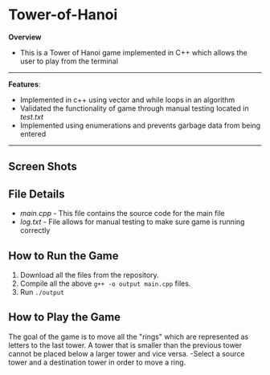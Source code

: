 # Tower-of-Hanoi
**Overview**
- This is a Tower of Hanoi game implemented in C++ which allows the user to play from the terminal
----
**Features**:
- Implemented in c++ using vector and while loops in an algorithm
- Validated the functionality of game through manual testing located in *test.txt*
- Implemented using enumerations and prevents garbage data from being entered
----

## Screen Shots

## File Details
- *main.cpp* - This file contains the source code for the main file
- *log.txt* - File allows for manual testing to make sure game is running correctly

## How to Run the Game
1. Download all the files from the repository.
2. Compile all the above `g++ -o output main.cpp` files.
3. Run `./output`

## How to Play the Game
The goal of the game is to move all the "rings" which are represented as letters to the last tower.
A tower that is smaller than the previous tower cannot be placed below a larger tower and vice versa.
-Select a source tower and a destination tower in order to move a ring.
